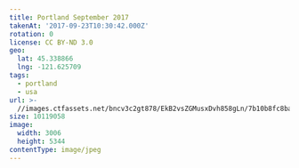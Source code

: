 ```yaml
---
title: Portland September 2017
takenAt: '2017-09-23T10:30:42.000Z'
rotation: 0
license: CC BY-ND 3.0
geo:
  lat: 45.338866
  lng: -121.625709
tags:
  - portland
  - usa
url: >-
  //images.ctfassets.net/bncv3c2gt878/EkB2vsZGMusxDvh858gLn/7b10b8fc8ba574edfa07f43ba6d5145f/portland-september-2017_37060527950_o
size: 10119058
image:
  width: 3006
  height: 5344
contentType: image/jpeg
---
```


